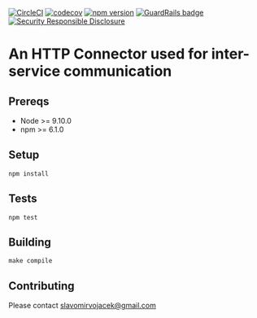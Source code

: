 [![CircleCI](https://circleci.com/gh/litchi-io/http-connector.svg?style=svg)](https://circleci.com/gh/litchi-io/http-connector)
[![codecov](https://codecov.io/gh/litchi-io/http-connector/branch/master/graph/badge.svg)](https://codecov.io/gh/litchi-io/http-connector)
[![npm version](https://img.shields.io/npm/v/@usefultools/http-connector.svg)](https://www.npmjs.com/package/@usefultools/http-connector)
[![GuardRails badge](https://badges.production.guardrails.io/litchi-io/http-connector.svg)](https://www.guardrails.io)
[![Security Responsible Disclosure](https://img.shields.io/badge/Security-Responsible%20Disclosure-yellow.svg)](https://github.com/litchi-io/http-connector/blob/master/SECURITY.md)

# An HTTP Connector used for inter-service communication

## Prereqs

* Node >= 9.10.0
* npm >= 6.1.0

## Setup

`npm install`

## Tests

`npm test`

## Building

`make compile`

## Contributing

Please contact slavomirvojacek@gmail.com
